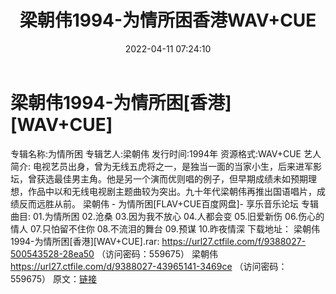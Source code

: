﻿---
title: 梁朝伟1994-为情所困香港WAV+CUE
date: 2022-04-11 07:24:10
categories: WAV车载音乐、镜像
tags: 国语流行
---
# 梁朝伟1994-为情所困[香港][WAV+CUE]

专辑名称:为情所困
专辑艺人:梁朝伟
发行时间:1994年
资源格式:WAV+CUE
艺人简介:
电视艺员出身，曾为无线五虎将之一，是独当一面的当家小生，后来进军影坛，曾获选最佳男主角。他是另一个演而优则唱的例子，但早期成绩未如预期理想，作品中以和无线电视剧主题曲较为突出。九十年代梁朝伟再推出国语唱片，成绩反而远胜从前。
梁朝伟 - 为情所困[FLAV+CUE百度网盘]- 享乐音乐论坛
专辑曲目:
01.为情所困
02.沧桑
03.因为我不放心
04.人都会变
05.旧爱新伤
06.伤心的情人
07.只怕留不住你
08.不流泪的舞台
09.预谋
10.昨夜情深
下载地址：
梁朝伟1994-为情所困[香港][WAV+CUE].rar: https://url27.ctfile.com/f/9388027-500543528-28ea50
（访问密码：559675）
梁朝伟
https://url27.ctfile.com/d/9388027-43965141-3469ce
（访问密码：559675）
原文：[链接](https://blog.sina.com.cn/s/blog_1647c7e7601030wm0.html)